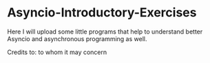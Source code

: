 # Asyncio-Introductory-Exercises
Here I will upload some little programs that help to understand better Asyncio and asynchronous programming as well. 

Credits to: to whom it may concern
